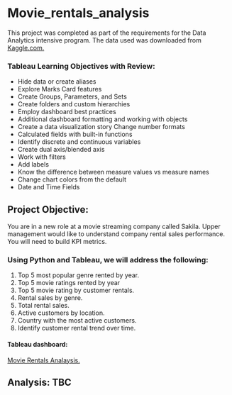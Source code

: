 # Movie_rentals_analysis

This project was completed as part of the requirements for the Data Analytics intensive program. 
The data used was downloaded from [Kaggle.com.](https://www.kaggle.com/datasets/atanaskanev/sqlite-sakila-sample-database)

###  Tableau Learning Objectives with Review:
- Hide data or create aliases	
- Explore Marks Card features
- Create Groups, Parameters, and Sets	
- Create folders and custom hierarchies
- Employ dashboard best practices	
- Additional dashboard formatting and working with objects
- Create a data visualization story	Change number formats
- Calculated fields with built-in functions
- Identify discrete and continuous variables
- Create dual axis/blended axis
- Work with filters
- Add labels 	
- Know the difference between measure values vs measure names
- Change chart colors from the default	
- Date and Time Fields


## Project Objective:
You are in a new role at a movie streaming company called Sakila. Upper management would like to understand company rental sales performance.  You will need to build KPI metrics. 

### Using Python and Tableau, we will address the following: 
  1. Top 5 most popular genre rented by year.
  2. Top 5 movie ratings rented by year
  3. Top 5 movie rating by customer rentals.
  5. Rental sales by genre. 
  6. Total rental sales. 
  7. Active customers by location.
  8. Country with the most active customers. 
  9. Identify customer rental trend over time. 

#### Tableau dashboard: 
[Movie Rentals Analaysis.](https://public.tableau.com/views/MovieAnalysis_16768808987310/Dashboard1?:language=en-US&publish=yes&:display_count=n&:origin=viz_share_link)

## Analysis: TBC



